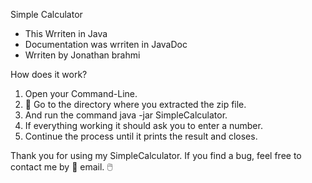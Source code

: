 Simple Calculator  

- This Wrriten in Java
- Documentation was wrriten in JavaDoc
- Wrriten by Jonathan brahmi

How does it work?

1. Open your Command-Line.
2. 📁 Go to the directory where you extracted the zip file.
3. And run the command java -jar SimpleCalculator.
4. If everything working it should ask you to enter a number.
5. Continue the process until it prints the result and closes.

Thank you for using my SimpleCalculator. 
If you find a bug, feel free to contact me by 📧 email.
🖱️
